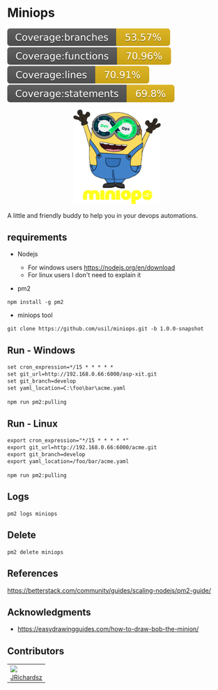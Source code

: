 # Miniops

<p float="left">
  <img src="./coverage/branches.svg">
  <img src="./coverage/functions.svg">
  <img src="./coverage/lines.svg">
  <img src="./coverage/statements.svg">
</p>


<p style="text-align:center">
  <img src="./.assets/logo.png" width=200 ></img>
</p>



A little and friendly buddy to help you in your devops automations.

## requirements

- Nodejs
  - For windows users https://nodejs.org/en/download
  - For linux users I don't need to explain it

- pm2

```
npm install -g pm2
```

- miniops tool

```
git clone https://github.com/usil/miniops.git -b 1.0.0-snapshot
```

## Run - Windows

```
set cron_expression=*/15 * * * * *
set git_url=http://192.168.0.66:6000/asp-xit.git
set git_branch=develop
set yaml_location=C:\foo\bar\acme.yaml

npm run pm2:pulling
```

## Run - Linux

```
export cron_expression="*/15 * * * * *"
export git_url=http://192.168.0.66:6000/acme.git
export git_branch=develop
export yaml_location=/foo/bar/acme.yaml

npm run pm2:pulling
```

## Logs

```
pm2 logs miniops
```

## Delete

```
pm2 delete miniops
```

## References

https://betterstack.com/community/guides/scaling-nodejs/pm2-guide/


## Acknowledgments

- https://easydrawingguides.com/how-to-draw-bob-the-minion/

## Contributors

<table>
  <tbody>    
    <td>
      <img src="https://avatars0.githubusercontent.com/u/3322836?s=460&v=4" width="100px;"/>
      <br />
      <label><a href="http://jrichardsz.github.io/">JRichardsz</a></label>
      <br />
    </td>
  </tbody>
</table>